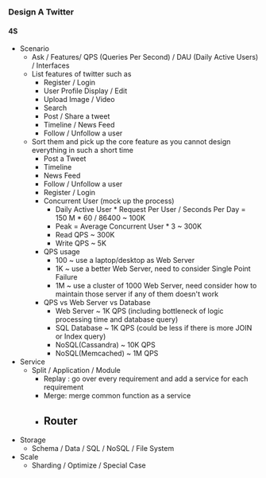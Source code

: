 ### Design A Twitter
#### 4S
- Scenario
	- Ask / Features/ QPS (Queries Per Second) / DAU (Daily Active Users) / Interfaces
	- List features of twitter such as
		- Register / Login
		- User Profile Display / Edit
		- Upload Image / Video
		- Search
		- Post / Share a tweet
		- Timeline / News Feed
		- Follow / Unfollow a user
	- Sort them and pick up the core feature as you cannot design everything in such a short time
		- Post a Tweet
		- Timeline
		- News Feed
		- Follow / Unfollow a user
		- Register / Login
		- Concurrent User (mock up the process)
			- Daily Active User * Request Per User / Seconds Per Day = 150 M * 60 / 86400 ~ 100K
			- Peak = Average Concurrent User * 3 ~ 300K
			- Read QPS ~ 300K
			- Write QPS ~ 5K
		- QPS usage
			- 100 ~ use a laptop/desktop as Web Server
			- 1K ~ use a better Web Server, need to consider Single Point Failure
			- 1M ~ use a cluster of 1000 Web Server, need consider how to maintain those server if any of them doesn't work
		- QPS vs Web Server vs Database
			- Web Server ~ 1K QPS (including bottleneck of logic processing time and database query)
			- SQL Database ~ 1K QPS (could be less if there is more JOIN or Index query)
			- NoSQL(Cassandra) ~ 10K QPS
			- NoSQL(Memcached) ~ 1M QPS
- Service
	- Split / Application / Module
		- Replay : go over every requirement and add a service for each requirement
		- Merge: merge common function as a service
		- Router
			- 
- Storage
	- Schema / Data / SQL / NoSQL / File System
- Scale
	- Sharding / Optimize / Special Case

<!--stackedit_data:
eyJoaXN0b3J5IjpbLTIxMDEzOTI3MDUsLTIwODg3NDY2MTJdfQ
==
-->